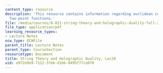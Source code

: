 ```yaml
---
content_type: resource
description: 'This resource contains information regarding euclidean correlation functions:
  Two-point functions.'
file: /media/courses/8-821-string-theory-and-holographic-duality-fall-2014/e972e9e9712237ebd1bb0495f77ca978_MIT8_821S15_Lec20.pdf
file_type: application/pdf
learning_resource_types:
- Lecture Notes
ocw_type: OCWFile
parent_title: Lecture Notes
parent_type: CourseSection
resourcetype: Document
title: String Theory and Holographic Duality, Lec20
uid: e972e9e9-7122-37eb-d1bb-0495f77ca978
---
```

